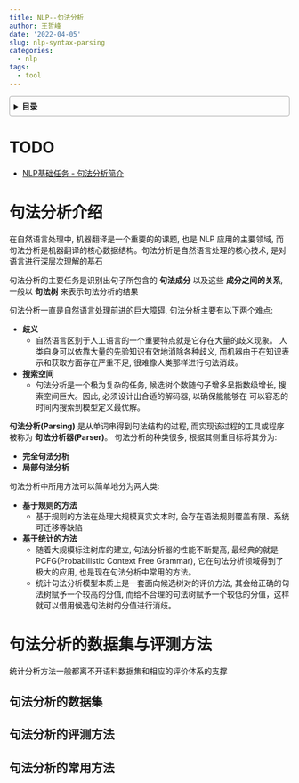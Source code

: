 ```yaml
---
title: NLP--句法分析
author: 王哲峰
date: '2022-04-05'
slug: nlp-syntax-parsing 
categories:
  - nlp
tags:
  - tool
---
```


<style>
details {
    border: 1px solid #aaa;
    border-radius: 4px;
    padding: .5em .5em 0;
}
summary {
    font-weight: bold;
    margin: -.5em -.5em 0;
    padding: .5em;
}
details[open] {
    padding: .5em;
}
details[open] summary {
    border-bottom: 1px solid #aaa;
    margin-bottom: .5em;
}
</style>

<details><summary>目录</summary><p>

- [TODO](#todo)
- [句法分析介绍](#句法分析介绍)
- [句法分析的数据集与评测方法](#句法分析的数据集与评测方法)
  - [句法分析的数据集](#句法分析的数据集)
  - [句法分析的评测方法](#句法分析的评测方法)
  - [句法分析的常用方法](#句法分析的常用方法)
</p></details><p></p>

# TODO

* [NLP基础任务 - 句法分析简介](https://mp.weixin.qq.com/s/rFXGODB35E9M3YlXe6QtbQ)

# 句法分析介绍

在自然语言处理中, 机器翻译是一个重要的的课题, 也是 NLP 应用的主要领域, 
而句法分析是机器翻译的核心数据结构。句法分析是自然语言处理的核心技术, 
是对语言进行深层次理解的基石

句法分析的主要任务是识别出句子所包含的 **句法成分** 以及这些 **成分之间的关系**, 
一般以 **句法树** 来表示句法分析的结果

句法分析一直是自然语言处理前进的巨大障碍, 句法分析主要有以下两个难点:

- **歧义**
    - 自然语言区别于人工语言的一个重要特点就是它存在大量的歧义现象。
      人类自身可以依靠大量的先验知识有效地消除各种歧义, 
      而机器由于在知识表示和获取方面存在严重不足, 很难像人类那样进行句法消歧。
- **搜索空间**
    - 句法分析是一个极为复杂的任务, 候选树个数随句子增多呈指数级增长, 
      搜索空间巨大。因此, 必须设计出合适的解码器, 以确保能能够在
      可以容忍的时间内搜索到模型定义最优解。

**句法分析(Parsing)** 是从单词串得到句法结构的过程, 
而实现该过程的工具或程序被称为 **句法分析器(Parser)**。
句法分析的种类很多, 根据其侧重目标将其分为:

- **完全句法分析**
- **局部句法分析**


句法分析中所用方法可以简单地分为两大类:

* **基于规则的方法**
    - 基于规则的方法在处理大规模真实文本时, 会存在语法规则覆盖有限、系统可迁移等缺陷
* **基于统计的方法**
    - 随着大规模标注树库的建立, 句法分析器的性能不断提高, 
      最经典的就是 PCFG(Probabilistic Context Free Grammar), 
      它在句法分析领域得到了极大的应用, 也是现在句法分析中常用的方法。
    - 统计句法分析模型本质上是一套面向候选树对的评价方法, 其会给正确的句法树赋予一个较高的分值, 
      而给不合理的句法树赋予一个较低的分值，这样就可以借用候选句法树的分值进行消歧。

# 句法分析的数据集与评测方法

统计分析方法一般都离不开语料数据集和相应的评价体系的支撑

## 句法分析的数据集


## 句法分析的评测方法


## 句法分析的常用方法


